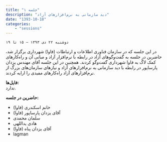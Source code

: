 ```yaml
---
title: "جلسه ۱"
description: "دید سازمانی به نرم‌افزارهای آزاد"
date: "1393-10-18"
categories:
    - "sessions"
---
```

    دوشنبه ۲۲ دی ۱۳۹۳ – ۱۵ تا ۱۹

در این جلسه که در سازمان فناوری اطلاعات و ارتباطات (فاوا) شهرداری برگزار شد،
حاضرین در جلسه به گفت‌وگوهای آزاد در رابطه با نرم‌افزار آزاد و مبانی آن و
راه‌کارهای کمک لاگ به فاوا شهرداری گفت‌وگو کردند. همچنین در این جلسه آقای
مهندس یزدان پارساپور در رابطه با دید سازمانی به نرم‌افزارهای آزاد و نیازهای
سازمان‌های بزرگ از نرم‌افزارهای آزاد راه‌‌کارهای مفیدی را ارایه کردند.

**فایل‌ها:**  
ندارد.

**حاضرین در جلسه:**

  * خانم اسکندری (فاوا)
  * آقای یزدان پارساپور (فاوا)
  * سلمان محمدی
  * هادی یداللهی
  * آقای یزدان پناه (فاوا)
  * lagman

